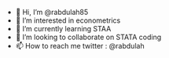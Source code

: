 - 👋 Hi, I’m @rabdulah85
- 👀 I’m interested in econometrics
- 🌱 I’m currently learning STAA
- 💞️ I’m looking to collaborate on STATA coding
- 📫 How to reach me twitter : @rabdulah

<!---
rabdulah85/rabdulah85 is a ✨ special ✨ repository because its `README.md` (this file) appears on your GitHub profile.
You can click the Preview link to take a look at your changes.
--->
